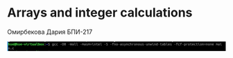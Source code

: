 # Arrays and integer calculations
Омирбекова Дария БПИ-217

![](https://github.com/Raaazzy/--1-/blob/main/image.png)
